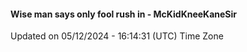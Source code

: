 #### Wise man says only fool rush in - McKidKneeKaneSir
Updated on 05/12/2024 - 16:14:31 (UTC) Time Zone
